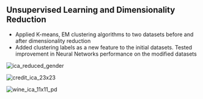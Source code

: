 ## Unsupervised Learning and Dimensionality Reduction
* Applied K-means, EM clustering algorithms to two datasets before and after dimensionality reduction
* Added clustering labels as a new feature to the initial datasets. Tested improvement in Neural Networks performance on the modified datasets

![ica_reduced_gender](https://cloud.githubusercontent.com/assets/8766167/21696661/db2a7a76-d343-11e6-9a6d-4231dd8192de.jpg)

![credit_ica_23x23](https://cloud.githubusercontent.com/assets/8766167/21696409/c7e58bfa-d342-11e6-95ca-26f3ef4fc45c.jpg)

![wine_ica_11x11_pd](https://cloud.githubusercontent.com/assets/8766167/21696444/eb7d96a2-d342-11e6-8a91-4395b0b33da2.png)
